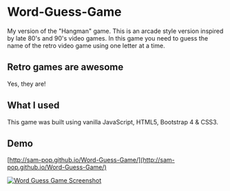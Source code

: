 # Word-Guess-Game

My version of the "Hangman" game. This is an arcade style version inspired by late 80's and 90's video games.
In this game you need to guess the name of the retro video game using one letter at a time.

## Retro games are awesome

Yes, they are!

## What I used

This game was built using vanilla JavaScript, HTML5, Bootstrap 4 & CSS3.

## Demo

[http://sam-pop.github.io/Word-Guess-Game/](http://sam-pop.github.io/Word-Guess-Game/)

[![Word Guess Game Screenshot](https://s7.postimg.cc/p9a9qcdvf/WGG.png)](http://sam-pop.github.io/Word-Guess-Game)